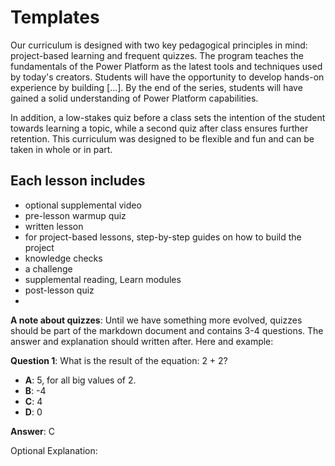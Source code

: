 # Templates

Our curriculum is designed with two key pedagogical principles in mind: project-based learning and frequent quizzes. The program teaches the fundamentals of the Power Platform as the latest tools and techniques used by today's creators. Students will have the opportunity to develop hands-on experience by building [...]. By the end of the series, students will have gained a solid understanding of Power Platform capabilities.

In addition, a low-stakes quiz before a class sets the intention of the student towards learning a topic, while a second quiz after class ensures further retention. This curriculum was designed to be flexible and fun and can be taken in whole or in part.

## Each lesson includes

- optional supplemental video
- pre-lesson warmup quiz
- written lesson
- for project-based lessons, step-by-step guides on how to build the project
- knowledge checks
- a challenge
- supplemental reading, Learn modules
- post-lesson quiz
- 
**A note about quizzes**: Until we have something more evolved, quizzes should be part of the markdown document and contains 3-4 questions. The answer and explanation should written after. Here and example:

**Question 1**: What is the result of the equation: 2 + 2?

  - **A**: 5, for all big values of 2.
  - **B**: -4
  - **C**: 4
  - **D**: 0

**Answer**: C

Optional Explanation: 